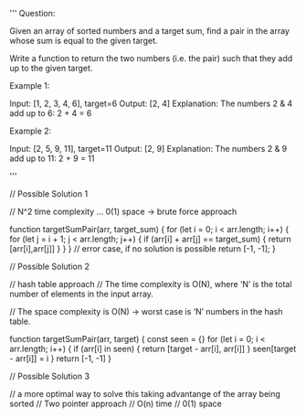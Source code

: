 ''' Question:

Given an array of sorted numbers and a target sum,
find a pair in the array whose sum is equal to the given target.

Write a function to return the two numbers (i.e. the pair)
such that they add up to the given target.

Example 1:

Input: [1, 2, 3, 4, 6], target=6
Output: [2, 4]
Explanation: The numbers 2 & 4 add up to 6: 2 + 4 = 6


Example 2:

Input: [2, 5, 9, 11], target=11
Output: [2, 9]
Explanation: The numbers 2 & 9 add up to 11: 2 + 9 = 11

'''




// Possible Solution 1

// N^2 time complexity ... 0(1) space -> brute force approach

function targetSumPair(arr, target_sum) {
  for (let i = 0; i < arr.length; i++) {
    for (let j = i + 1; j < arr.length; j++) {
      if (arr[i] + arr[j] == target_sum) {
        return [arr[i],arr[j]]
      }
    }
  }
  // error case, if no solution is possible
  return [-1, -1];
}




// Possible Solution 2

// hash table approach
// The time complexity is O(N), where ‘N’ is the total number of elements in the input array.

// The space complexity is O(N) -> worst case is ‘N’ numbers in the hash table.

function targetSumPair(arr, target) {
    const seen = {}
    for (let i = 0; i < arr.length; i++) {
        if (arr[i] in seen) {
            return [target - arr[i], arr[i]]
        }
        seen[target - arr[i]] = i
    }
    return [-1, -1]
}




// Possible Solution 3

// a more optimal way to solve this taking advantange of the array being sorted
// Two pointer approach
  // O(n) time
  // 0(1) space
